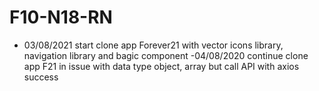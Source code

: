 # F10-N18-RN
- 03/08/2021 start clone app Forever21 with vector icons library, navigation library and bagic component
-04/08/2020 continue clone app F21 in issue with data type object, array but call API with axios success